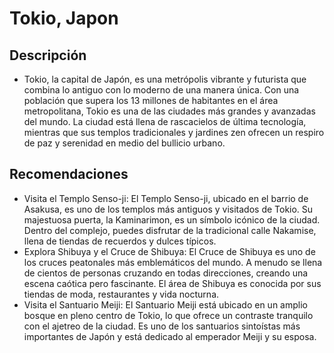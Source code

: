 # Tokio, Japon

## Descripción
- Tokio, la capital de Japón, es una metrópolis vibrante y futurista que combina lo antiguo con lo moderno de una manera única. Con una población que supera los 13 millones de habitantes en el área metropolitana, Tokio es una de las ciudades más grandes y avanzadas del mundo. La ciudad está llena de rascacielos de última tecnología, mientras que sus templos tradicionales y jardines zen ofrecen un respiro de paz y serenidad en medio del bullicio urbano.

## Recomendaciones
- Visita el Templo Senso-ji: El Templo Senso-ji, ubicado en el barrio de Asakusa, es uno de los templos más antiguos y visitados de Tokio. Su majestuosa puerta, la Kaminarimon, es un símbolo icónico de la ciudad. Dentro del complejo, puedes disfrutar de la tradicional calle Nakamise, llena de tiendas de recuerdos y dulces típicos.
- Explora Shibuya y el Cruce de Shibuya: El Cruce de Shibuya es uno de los cruces peatonales más emblemáticos del mundo. A menudo se llena de cientos de personas cruzando en todas direcciones, creando una escena caótica pero fascinante. El área de Shibuya es conocida por sus tiendas de moda, restaurantes y vida nocturna.
- Visita el Santuario Meiji: El Santuario Meiji está ubicado en un amplio bosque en pleno centro de Tokio, lo que ofrece un contraste tranquilo con el ajetreo de la ciudad. Es uno de los santuarios sintoístas más importantes de Japón y está dedicado al emperador Meiji y su esposa.